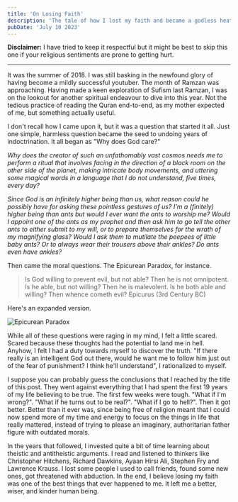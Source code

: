 ```yaml
---
title: 'On Losing Faith'
description: 'The tale of how I lost my faith and became a godless heathen.'
pubDate: 'July 10 2023'
---
```


**Disclaimer:** I have tried to keep it respectful but it might be best to skip this one if your religious sentiments are prone to getting hurt.

---

It was the summer of 2018. I was still basking in the newfound glory of having become a mildly successful youtuber. The month of Ramzan was approaching. Having made a keen exploration of Sufism last Ramzan, I was on the lookout for another spiritual endeavour to dive into this year. Not the tedious practice of reading the Quran end-to-end, as my mother expected of me, but something actually useful.

I don't recall how I came upon it, but it was a question that started it all. Just one simple, harmless question became the seed to undoing years of indoctrination. It all began as "Why does God care?"

_Why does the creator of such an unfathomably vast cosmos needs me to perform a ritual that involves facing in the direction of a black room on the other side of the planet, making intricate body movements, and uttering some magical words in a language that I do not understand, five times, every day?_

_Since God is an infinitely higher being than us, what reason could he possibly have for asking these pointless gestures of us? I'm a (finitely) higher being than ants but would I ever want the ants to worship me? Would I appoint one of the ants as my prophet and then ask him to go tell the other ants to either submit to my will, or to prepare themselves for the wrath of my magnifying glass? Would I ask them to mutilate the peepees of little baby ants? Or to always wear their trousers above their ankles? Do ants even have ankles?_

Then came the moral questions. The Epicurean Paradox, for instance.

> Is God willing to prevent evil, but not able? Then he is not omnipotent. Is he able, but not willing? Then he is malevolent. Is he both able and willing? Then whence cometh evil?
> <span>Epicurus (3rd Century BC)</span>

Here's an expanded version.

![Epicurean Paradox](/media/blog/epicurean-paradox.webp)

While all of these questions were raging in my mind, I felt a little scared. Scared because these thoughts had the potential to land me in hell. Anyhow, I felt I had a duty towards myself to discover the truth. "If there really is an intelligent God out there, would he want me to follow him just out of the fear of punishment? I think he'll understand", I rationalized to myself.

I suppose you can probably guess the conclusions that I reached by the title of this post. They went against everything that I had spent the first 19 years of my life believing to be true. The first few weeks were tough. "What if I'm wrong?". "What if he turns out to be real?". "What if I go to hell?". Then it got better. Better than it ever was, since being free of religion meant that I could now spend more of my time and energy to focus on the things in life that really mattered, instead of trying to please an imaginary, authoritarian father figure with outdated morals.

In the years that followed, I invested quite a bit of time learning about theistic and antitheistic arguments. I read and listened to thinkers like Christopher Hitchens, Richard Dawkins, Ayaan Hirsi Ali, Stephen Fry and Lawrence Krauss. I lost some people I used to call friends, found some new ones, got threatened with abduction. In the end, I believe losing my faith was one of the best things that ever happened to me. It left me a better, wiser, and kinder human being.
